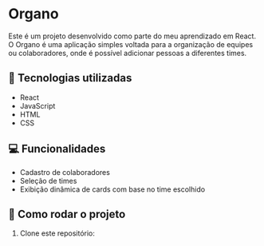 # Organo

Este é um projeto desenvolvido como parte do meu aprendizado em React. O Organo é uma aplicação simples voltada para a organização de equipes ou colaboradores, onde é possível adicionar pessoas a diferentes times.

## 🚀 Tecnologias utilizadas

- React
- JavaScript
- HTML
- CSS

## 💻 Funcionalidades

- Cadastro de colaboradores
- Seleção de times
- Exibição dinâmica de cards com base no time escolhido

## 🔧 Como rodar o projeto

1. Clone este repositório:
